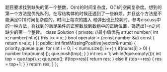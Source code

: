 题目要求找到缺失的第一个整数，O(n)的时间复杂度，O(1)的空间复杂度。想到的第一个方法是优先队列，在写结构体的时候还遇到了一些麻烦。并且这个方法是不能满足O(1)时间复杂度的，时间上每次的插入
和弹出也比较耗时。参考discuss中的一种方法，将找到的满足条件的正整数放到数组中的正确位置，筛选出1~n之间缺少的第一个整数。
class Solution {
private:
//最小值优先
struct number{
    int x;
    number(int x){
        this->x = x;
    }
    bool operator < (const number &a) const {
        return x>a.x;
    }
};
public:
    int firstMissingPositive(vector<int>& nums) {
        priority_queue<number> que;
        for (int i = 0; i < nums.size(); i++) {
            if(nums[i] > 0) {
                number tmp(nums[i]);
                que.push(tmp);
            }
        }
        int res = 1;
        while(!que.empty()){
            int top = que.top().x;
            que.pop();
            if(top>res){
                return res;
            } else if (top==res) {
                res = top+1;
            }
        }
        return res;
    }
};
